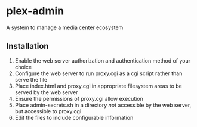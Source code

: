 # plex-admin

A system to manage a media center ecosystem

## Installation

1. Enable the web server authorization and authentication method of your choice
1. Configure the web server to run proxy.cgi as a cgi script rather than serve the file
1. Place index.html and proxy.cgi in appropriate filesystem areas to be served by the web server
1. Ensure the permissions of proxy.cgi allow execution
1. Place admin-secrets.sh in a directory _not_ accessible by the web server, but accessible to proxy.cgi
1. Edit the files to include configurable information
